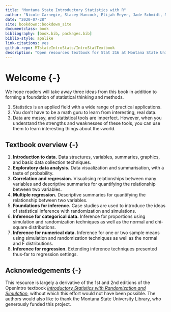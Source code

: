 ```yaml
--- 
title: "Montana State Introductory Statistics with R"
author: "Nicole Carnegie, Stacey Hancock, Elijah Meyer, Jade Schmidt, Melinda Yager"
date: "2020-07-28"
site: bookdown::bookdown_site
documentclass: book
bibliography: [book.bib, packages.bib]
biblio-style: apalike
link-citations: yes
github-repo: MTstateIntroStats/IntroStatTextbook
description: "Open resources textbook for Stat 216 at Montana State University"
---
```


# Welcome {-}

We hope readers will take away three ideas from this book in addition to forming a foundation of statistical thinking and methods.

1. Statistics is an applied field with a wide range of practical applications.
2. You don't have to be a math guru to learn from interesting, real data.
3. Data are messy, and statistical tools are imperfect. However, when you understand the strengths and weaknesses of these tools, you can use them to learn interesting things about the~world.


## Textbook overview {-}

1. **Introduction to data.** Data structures, variables, summaries, graphics, and basic data collection techniques.
2. **Exploratory data analysis.** Data visualization and summarisation, with a taste of probability.
3. **Correlation and regression.** Visualising relationships between many variables and descriptive summaries for quantifying the relationship between two variables.
4. **Multiple regression.** Descriptive summaries for quantifying the relationship between two variables.
5. **Foundations for inference.** Case studies are used to introduce the ideas of statistical inference with randomization and simulations. 
6. **Inference for categorical data.** Inference for proportions using simulation and randomization techniques as well as the normal and chi-square distributions.
7. **Inference for numerical data.** Inference for one or two sample means using simulation and randomization techniques as well as the normal and F distributions.
8. **Inference for regression.** Extending inference techniques presented thus-far to regression settings.


## Acknowledgements {-}

This resource is largely a derivative of the 1st and 2nd
editions of the OpenIntro textbook
[_Introductory Statistics with Randomization and Simulation_](https://www.openintro.org/),
without which this
effort would not have been possible. The authors would
also like to thank the Montana State University Library,
who generously funded this project.
